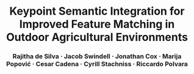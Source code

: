 <h1 align="center">
  Keypoint Semantic Integration for Improved Feature Matching in Outdoor Agricultural Environments
</h1>

<h3 align="center">
  Rajitha de Silva · Jacob Swindell · Jonathan Cox · Marija Popović · Cesar Cadena · Cyrill Stachniss · Riccardo Polvara
</h3>
